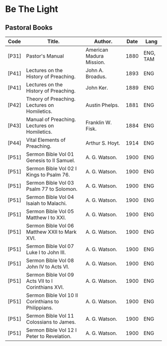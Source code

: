 # Be The Light
## Pastoral Books
 | Code | Title. | Author. | Date | Lang
 |--------|--------|--------|--------|--------
 | [P31] | Pastor's Manual | American Madura Mission. | 1880 | ENG, TAM |
 | [P41] | Lectures on the History of Preaching. | John A. Broadus. | 1893 | ENG
 | [P41] | Lectures on the History of Preaching. | John Ker. | 1889 | ENG
 | [P42] | Theory of Preaching. Lectures on Homiletics. | Austin Phelps. | 1881 | ENG
 | [P43] | Manual of Preaching. Lectures on Homiletics. | Franklin W. Fisk. | 1884 | ENG
 | [P44] | Vital Elements of Preaching. | Arthur S. Hoyt. | 1914 | ENG
 | [P51] | Sermon Bible Vol 01 Genesis to II Samuel. | A. G. Watson. | 1900 | ENG
 | [P51] | Sermon Bible Vol 02 I Kings to Psalm 76. | A. G. Watson. | 1900 | ENG
 | [P51] | Sermon Bible Vol 03 Psalm 77 to Solomon. | A. G. Watson. | 1900 | ENG
 | [P51] | Sermon Bible Vol 04 Isaiah to Malachi. | A. G. Watson. | 1900 | ENG
 | [P51] | Sermon Bible Vol 05 Matthew I to XXI. | A. G. Watson. | 1900 | ENG
 | [P51] | Sermon Bible Vol 06 Matthew XXII to Mark XVI. | A. G. Watson. | 1900 | ENG
 | [P51] | Sermon Bible Vol 07 Luke I to John III. | A. G. Watson. | 1900 | ENG
 | [P51] | Sermon Bible Vol 08 John IV to Acts VI. | A. G. Watson. | 1900 | ENG
 | [P51] | Sermon Bible Vol 09 Acts VII to I Corinthians XVI. | A. G. Watson. | 1900 | ENG
 | [P51] | Sermon Bible Vol 10 II Corinthians to Philippians. | A. G. Watson. | 1900 | ENG
 | [P51] | Sermon Bible Vol 11 Colossians to James. | A. G. Watson. | 1900 | ENG
 | [P51] | Sermon Bible Vol 12 I Peter to Revelation. | A. G. Watson. | 1900 | ENG
